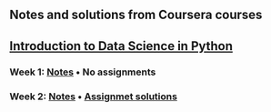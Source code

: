 ## Notes and solutions from Coursera courses

## [Introduction to Data Science in Python](https://github.com/ekaterinakuzmina/Coursera-notes/tree/master/Introduction%20to%20Data%20Science%20in%20Python)
### Week 1: [Notes](https://github.com/ekaterinakuzmina/Coursera-notes/blob/master/Introduction%20to%20Data%20Science%20in%20Python/Week1_notes.ipynb) • No assignments
### Week 2: [Notes]() • [Assignmet solutions](https://github.com/ekaterinakuzmina/Coursera-notes/blob/master/Introduction%20to%20Data%20Science%20in%20Python/Week2_assignment_solutions.ipynb)


